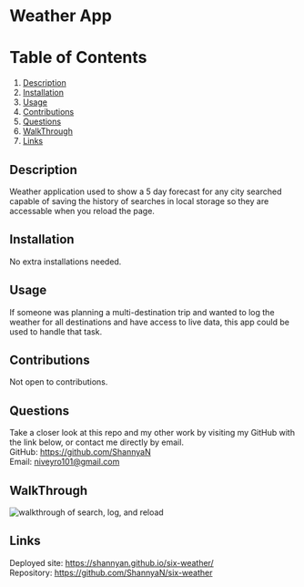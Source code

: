 # Weather App  
  
 # Table of Contents  
   
1. [Description](#description)  
2. [Installation](#installation)  
3. [Usage](#usage)  
4. [Contributions](#contributions)   
5. [Questions](#questions)  
6. [WalkThrough](#walkthrough)  
7. [Links](#links)  
## Description  
Weather application used to show a 5 day forecast for any city searched capable of saving the history of searches in local storage so they are accessable when you reload the page.  
  
## Installation  
No extra installations needed.  
  
## Usage  
If someone was planning a multi-destination trip and wanted to log the weather for all destinations and have access to live data, this app could be used to handle that task.  
   
  
## Contributions  
Not open to contributions. 
   
   
## Questions  
Take a closer look at this repo and my other work by visiting my GitHub with the link below, or contact me directly by email.  
GitHub: https://github.com/ShannyaN  
Email: niveyro101@gmail.com  
## WalkThrough  
![walkthrough of search, log, and reload](assets/images/walkthrough.gif)
## Links  
Deployed site: https://shannyan.github.io/six-weather/  
Repository: https://github.com/ShannyaN/six-weather